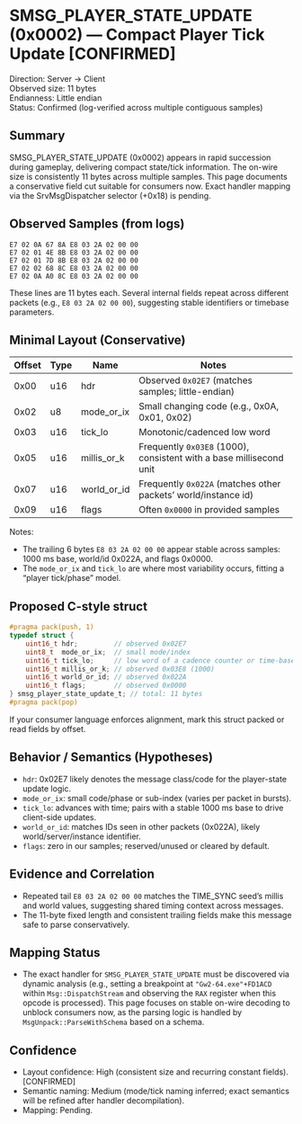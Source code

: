 # SMSG_PLAYER_STATE_UPDATE (0x0002) — Compact Player Tick Update [CONFIRMED]

Direction: Server → Client  
Observed size: 11 bytes  
Endianness: Little endian  
Status: Confirmed (log-verified across multiple contiguous samples)

## Summary

SMSG_PLAYER_STATE_UPDATE (0x0002) appears in rapid succession during gameplay, delivering compact state/tick information. The on-wire size is consistently 11 bytes across multiple samples. This page documents a conservative field cut suitable for consumers now. Exact handler mapping via the SrvMsgDispatcher selector (+0x18) is pending.

## Observed Samples (from logs)

```
E7 02 0A 67 8A E8 03 2A 02 00 00
E7 02 01 4E 8B E8 03 2A 02 00 00
E7 02 01 7D 8B E8 03 2A 02 00 00
E7 02 02 68 8C E8 03 2A 02 00 00
E7 02 0A A0 8C E8 03 2A 02 00 00
```

These lines are 11 bytes each. Several internal fields repeat across different packets (e.g., `E8 03 2A 02 00 00`), suggesting stable identifiers or timebase parameters.

## Minimal Layout (Conservative)

Offset | Type | Name         | Notes
------ | ---- | ------------ | -----
0x00   | u16  | hdr          | Observed `0x02E7` (matches samples; little-endian)
0x02   | u8   | mode_or_ix   | Small changing code (e.g., 0x0A, 0x01, 0x02)
0x03   | u16  | tick_lo      | Monotonic/cadenced low word
0x05   | u16  | millis_or_k  | Frequently `0x03E8` (1000), consistent with a base millisecond unit
0x07   | u16  | world_or_id  | Frequently `0x022A` (matches other packets’ world/instance id)
0x09   | u16  | flags        | Often `0x0000` in provided samples

Notes:
- The trailing 6 bytes `E8 03 2A 02 00 00` appear stable across samples: 1000 ms base, world/id 0x022A, and flags 0x0000.
- The `mode_or_ix` and `tick_lo` are where most variability occurs, fitting a “player tick/phase” model.

## Proposed C-style struct

```c
#pragma pack(push, 1)
typedef struct {
    uint16_t hdr;         // observed 0x02E7
    uint8_t  mode_or_ix;  // small mode/index
    uint16_t tick_lo;     // low word of a cadence counter or time-based index
    uint16_t millis_or_k; // observed 0x03E8 (1000)
    uint16_t world_or_id; // observed 0x022A
    uint16_t flags;       // observed 0x0000
} smsg_player_state_update_t; // total: 11 bytes
#pragma pack(pop)
```

If your consumer language enforces alignment, mark this struct packed or read fields by offset.

## Behavior / Semantics (Hypotheses)

- `hdr`: 0x02E7 likely denotes the message class/code for the player-state update logic.
- `mode_or_ix`: small code/phase or sub-index (varies per packet in bursts).
- `tick_lo`: advances with time; pairs with a stable 1000 ms base to drive client-side updates.
- `world_or_id`: matches IDs seen in other packets (0x022A), likely world/server/instance identifier.
- `flags`: zero in our samples; reserved/unused or cleared by default.

## Evidence and Correlation

- Repeated tail `E8 03 2A 02 00 00` matches the TIME_SYNC seed’s millis and world values, suggesting shared timing context across messages.
- The 11-byte fixed length and consistent trailing fields make this message safe to parse conservatively.

## Mapping Status

- The exact handler for `SMSG_PLAYER_STATE_UPDATE` must be discovered via dynamic analysis (e.g., setting a breakpoint at `"Gw2-64.exe"+FD1ACD` within `Msg::DispatchStream` and observing the `RAX` register when this opcode is processed). This page focuses on stable on-wire decoding to unblock consumers now, as the parsing logic is handled by `MsgUnpack::ParseWithSchema` based on a schema.

## Confidence

- Layout confidence: High (consistent size and recurring constant fields). [CONFIRMED]
- Semantic naming: Medium (mode/tick naming inferred; exact semantics will be refined after handler decompilation).
- Mapping: Pending.
